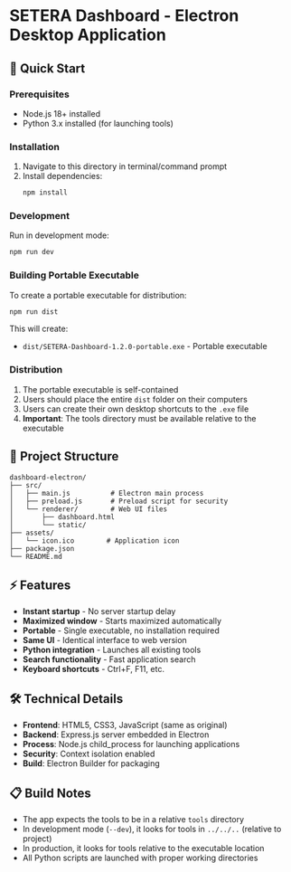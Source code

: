 # SETERA Dashboard - Electron Desktop Application

## 🚀 Quick Start

### Prerequisites
- Node.js 18+ installed
- Python 3.x installed (for launching tools)

### Installation
1. Navigate to this directory in terminal/command prompt
2. Install dependencies:
   ```bash
   npm install
   ```

### Development
Run in development mode:
```bash
npm run dev
```

### Building Portable Executable

To create a portable executable for distribution:

```bash
npm run dist
```

This will create:
- `dist/SETERA-Dashboard-1.2.0-portable.exe` - Portable executable

### Distribution

1. The portable executable is self-contained
2. Users should place the entire `dist` folder on their computers
3. Users can create their own desktop shortcuts to the `.exe` file
4. **Important**: The tools directory must be available relative to the executable

## 📁 Project Structure

```
dashboard-electron/
├── src/
│   ├── main.js          # Electron main process
│   ├── preload.js       # Preload script for security
│   └── renderer/        # Web UI files
│       ├── dashboard.html
│       └── static/
├── assets/
│   └── icon.ico        # Application icon
├── package.json
└── README.md
```

## ⚡ Features

- **Instant startup** - No server startup delay
- **Maximized window** - Starts maximized automatically
- **Portable** - Single executable, no installation required
- **Same UI** - Identical interface to web version
- **Python integration** - Launches all existing tools
- **Search functionality** - Fast application search
- **Keyboard shortcuts** - Ctrl+F, F11, etc.

## 🛠️ Technical Details

- **Frontend**: HTML5, CSS3, JavaScript (same as original)
- **Backend**: Express.js server embedded in Electron
- **Process**: Node.js child_process for launching applications
- **Security**: Context isolation enabled
- **Build**: Electron Builder for packaging

## 📋 Build Notes

- The app expects the tools to be in a relative `tools` directory
- In development mode (`--dev`), it looks for tools in `../../..` (relative to project)
- In production, it looks for tools relative to the executable location
- All Python scripts are launched with proper working directories